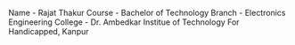 Name - Rajat Thakur
Course - Bachelor of Technology
Branch - Electronics Engineering
College - Dr. Ambedkar Institue of Technology For Handicapped, Kanpur
